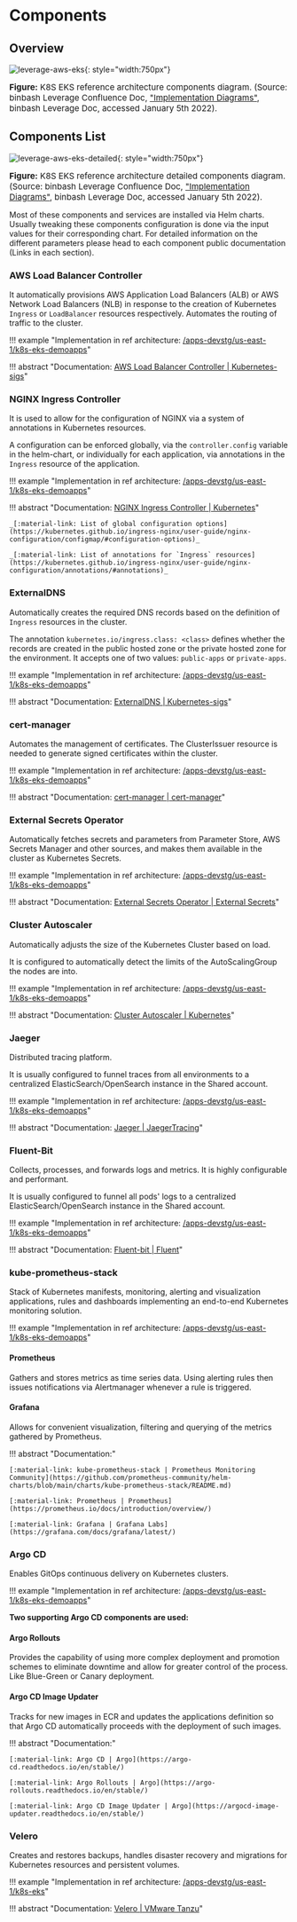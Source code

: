 # Components

## Overview
![leverage-aws-eks](/assets/images/diagrams/ref-architecture-eks.png "Leverage"){: style="width:750px"}
<figcaption style="font-size:15px">
<b>Figure:</b> K8S EKS reference architecture components diagram. (Source: binbash Leverage Confluence Doc, 
<a href="https://binbash.atlassian.net/wiki/external/2001403925/ZjY5ZGU3NDYyODNhNDQzYTkxZDdkYTliNzczODRkY2M?atlOrigin=eyJpIjoiYjNmMzYwMTg2YmMyNDc3ODg4YTAwNDM5MjBiYWQ5ZGUiLCJwIjoiYyJ9">"Implementation Diagrams"</a>, binbash Leverage Doc, accessed January 5th 2022).
</figcaption>

## Components List
![leverage-aws-eks-detailed](/assets/images/diagrams/ref-architecture-eks-components.png "Leverage"){: style="width:750px"}
<figcaption style="font-size:15px">
<b>Figure:</b> K8S EKS reference architecture detailed components diagram. (Source: binbash Leverage Confluence Doc, 
<a href="https://binbash.atlassian.net/wiki/external/2001403925/ZjY5ZGU3NDYyODNhNDQzYTkxZDdkYTliNzczODRkY2M?atlOrigin=eyJpIjoiYjNmMzYwMTg2YmMyNDc3ODg4YTAwNDM5MjBiYWQ5ZGUiLCJwIjoiYyJ9"> "Implementation Diagrams"</a>, binbash Leverage Doc, accessed January 5th 2022).
</figcaption>


Most of these components and services are installed via Helm charts. Usually tweaking these components configuration is done via the input values for their corresponding chart. For detailed information on the different parameters please head to each component public documentation (Links in each section).


### AWS Load Balancer Controller

It automatically provisions AWS Application Load Balancers (ALB) or AWS Network Load Balancers (NLB) in response to the creation of Kubernetes `Ingress` or `LoadBalancer` resources respectively. Automates the routing of traffic to the cluster.

!!! example "Implementation in ref architecture: [/apps-devstg/us-east-1/k8s-eks-demoapps](https://github.com/binbashar/le-tf-infra-aws/blob/master/apps-devstg/us-east-1/k8s-eks-demoapps/k8s-components/networking-ingress.tf#L1-L19)"

!!! abstract "Documentation: [AWS Load Balancer Controller | Kubernetes-sigs](https://kubernetes-sigs.github.io/aws-load-balancer-controller/)"


### NGINX Ingress Controller

It is used to allow for the configuration of NGINX via a system of annotations in Kubernetes resources.

A configuration can be enforced globally, via the `controller.config` variable in the helm-chart, or individually for each application, via annotations in the `Ingress` resource of the application.

!!! example "Implementation in ref architecture: [/apps-devstg/us-east-1/k8s-eks-demoapps](https://github.com/binbashar/le-tf-infra-aws/blob/master/apps-devstg/us-east-1/k8s-eks-demoapps/k8s-components/networking-ingress.tf#L21-L37)"

!!! abstract "Documentation: [NGINX Ingress Controller | Kubernetes](https://kubernetes-sigs.github.io/aws-load-balancer-controller/)"

    _[:material-link: List of global configuration options](https://kubernetes.github.io/ingress-nginx/user-guide/nginx-configuration/configmap/#configuration-options)_

    _[:material-link: List of annotations for `Ingress` resources](https://kubernetes.github.io/ingress-nginx/user-guide/nginx-configuration/annotations/#annotations)_


### ExternalDNS

Automatically creates the required DNS records based on the definition of `Ingress` resources in the cluster.

The annotation `kubernetes.io/ingress.class: <class>` defines whether the records are created in the public hosted zone or the private hosted zone for the environment. It accepts one of two values: `public-apps` or `private-apps`.

!!! example "Implementation in ref architecture: [/apps-devstg/us-east-1/k8s-eks-demoapps](https://github.com/binbashar/le-tf-infra-aws/blob/master/apps-devstg/us-east-1/k8s-eks-demoapps/k8s-components/networking-dns.tf)"

!!! abstract "Documentation: [ExternalDNS | Kubernetes-sigs](https://github.com/kubernetes-sigs/external-dns)"


### cert-manager

Automates the management of certificates. The ClusterIssuer resource is needed to generate signed certificates within the cluster.

!!! example "Implementation in ref architecture: [/apps-devstg/us-east-1/k8s-eks-demoapps](https://github.com/binbashar/le-tf-infra-aws/blob/master/apps-devstg/us-east-1/k8s-eks-demoapps/k8s-components/security.tf#L1-L36)"

!!! abstract "Documentation: [cert-manager | cert-manager](https://cert-manager.io/docs/)"


### External Secrets Operator

Automatically fetches secrets and parameters from Parameter Store, AWS Secrets Manager and other sources, and makes them available in the cluster as Kubernetes Secrets.

!!! example "Implementation in ref architecture: [/apps-devstg/us-east-1/k8s-eks-demoapps](https://github.com/binbashar/le-tf-infra-aws/blob/master/apps-devstg/us-east-1/k8s-eks-demoapps/k8s-components/security.tf#L38-L53)"

!!! abstract "Documentation: [External Secrets Operator | External Secrets](https://external-secrets.io/)"


### Cluster Autoscaler

Automatically adjusts the size of the Kubernetes Cluster based on load.

It is configured to automatically detect the limits of the AutoScalingGroup the nodes are into.

!!! example "Implementation in ref architecture: [/apps-devstg/us-east-1/k8s-eks-demoapps](https://github.com/binbashar/le-tf-infra-aws/blob/master/apps-devstg/us-east-1/k8s-eks-demoapps/k8s-components/scaling.tf#L15-L34)"

!!! abstract "Documentation: [Cluster Autoscaler | Kubernetes](https://github.com/kubernetes/autoscaler/blob/master/cluster-autoscaler/FAQ.md)"


### Jaeger

Distributed tracing platform.

It is usually configured to funnel traces from all environments to a centralized ElasticSearch/OpenSearch instance in the Shared account.

!!! example "Implementation in ref architecture: [/apps-devstg/us-east-1/k8s-eks-demoapps](https://github.com/artaio/devops-tf-infra/blob/master/apps-prd/us-east-1/k8s-eks/k8s-components/jaeger.tf)"

!!! abstract "Documentation: [Jaeger | JaegerTracing](https://www.jaegertracing.io/docs/)"


### Fluent-Bit

Collects, processes, and forwards logs and metrics. It is highly configurable and performant.

It is usually configured to funnel all pods' logs to a centralized ElasticSearch/OpenSearch instance in the Shared account.

!!! example "Implementation in ref architecture: [/apps-devstg/us-east-1/k8s-eks-demoapps](https://github.com/binbashar/le-tf-infra-aws/blob/master/apps-devstg/us-east-1/k8s-eks-demoapps/k8s-components/monitoring-logging.tf#L1-L20)"

!!! abstract "Documentation: [Fluent-bit | Fluent](https://docs.fluentbit.io/manual/v/2.0/)"


### kube-prometheus-stack

Stack of Kubernetes manifests, monitoring, alerting and visualization applications, rules and dashboards implementing an end-to-end Kubernetes monitoring solution.

!!! example "Implementation in ref architecture: [/apps-devstg/us-east-1/k8s-eks-demoapps](https://github.com/binbashar/le-tf-infra-aws/blob/master/apps-devstg/us-east-1/k8s-eks-demoapps/k8s-components/monitoring-metrics.tf#L40-L59)"

#### Prometheus

Gathers and stores metrics as time series data. Using alerting rules then issues notifications via Alertmanager whenever a rule is triggered.

#### Grafana

Allows for convenient visualization, filtering and querying of the metrics gathered by Prometheus.

!!! abstract "Documentation:"

    [:material-link: kube-prometheus-stack | Prometheus Monitoring Community](https://github.com/prometheus-community/helm-charts/blob/main/charts/kube-prometheus-stack/README.md)

    [:material-link: Prometheus | Prometheus](https://prometheus.io/docs/introduction/overview/)

    [:material-link: Grafana | Grafana Labs](https://grafana.com/docs/grafana/latest/)


### Argo CD

Enables GitOps continuous delivery on Kubernetes clusters.

!!! example "Implementation in ref architecture: [/apps-devstg/us-east-1/k8s-eks-demoapps](https://github.com/binbashar/le-tf-infra-aws/blob/master/apps-devstg/us-east-1/k8s-eks-demoapps/k8s-components/cicd-argo.tf#L1-L105)"

**Two supporting Argo CD components are used:**


#### Argo Rollouts

Provides the capability of using more complex deployment and promotion schemes to eliminate downtime and allow for greater control of the process. Like Blue-Green or Canary deployment.

#### Argo CD Image Updater

Tracks for new images in ECR and updates the applications definition so that Argo CD automatically proceeds with the deployment of such images.

!!! abstract "Documentation:"

    [:material-link: Argo CD | Argo](https://argo-cd.readthedocs.io/en/stable/)
    
    [:material-link: Argo Rollouts | Argo](https://argo-rollouts.readthedocs.io/en/stable/)
    
    [:material-link: Argo CD Image Updater | Argo](https://argocd-image-updater.readthedocs.io/en/stable/)


### Velero

Creates and restores backups, handles disaster recovery and migrations for Kubernetes resources and persistent volumes.

!!! example "Implementation in ref architecture: [/apps-devstg/us-east-1/k8s-eks](https://github.com/binbashar/le-tf-infra-aws/blob/master/apps-devstg/us-east-1/k8s-eks/k8s-components/backup.tf#L1-L20)"


!!! abstract "Documentation: [Velero | VMware Tanzu](https://velero.io/docs/v1.13/)"
